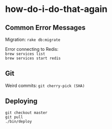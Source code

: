 # how-do-i-do-that-again
## Common Error Messages

Migration:
`rake db:migrate`

Error connecting to Redis:<br>
`brew services list`<br>
`brew services start redis`

## Git

Weird commits: `git cherry-pick (SHA)`

## Deploying
`git checkout master`<br>
`git pull`<br>
`./bin/deploy`
